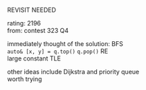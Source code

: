 REVISIT NEEDED

rating: 2196  
from: contest 323 Q4

immediately thought of the solution: BFS  
`auto& [x, y] = q.top()` `q.pop()` RE  
large constant TLE  

other ideas include Dijkstra and priority queue  
worth trying